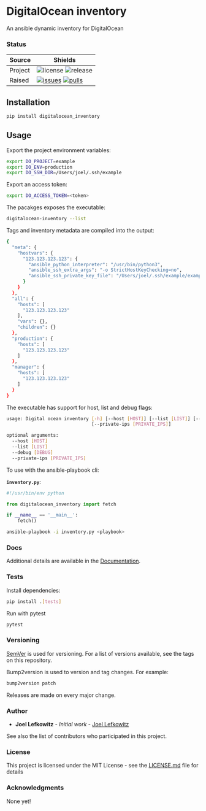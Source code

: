 # DigitalOcean inventory

An ansible dynamic inventory for DigitalOcean

### Status

| Source     | Shields                                                        |
| ---------- | -------------------------------------------------------------- |
| Project    | ![license][license] ![release][release]                        |
| Raised     | [![issues][issues]][issues_link] [![pulls][pulls]][pulls_link] |

## Installation

```bash
pip install digitalocean_inventory
```

## Usage

Export the project environment variables:

```bash
export DO_PROJECT=example
export DO_ENV=production
export DO_SSH_DIR=/Users/joel/.ssh/example
```

Export an access token:

```bash
export DO_ACCESS_TOKEN=<token>
```
The pacakges exposes the executable:

```bash
digitalocean-inventory --list
```

Tags and inventory metadata are compiled into the output:

```bash
{
  "meta": {
    "hostvars": {
      "123.123.123.123": {
        "ansible_python_interpreter": "/usr/bin/python3",
        "ansible_ssh_extra_args": "-o StrictHostKeyChecking=no",
        "ansible_ssh_private_key_file": "/Users/joel/.ssh/example/example-production-0"
      }
    }
  },
  "all": {
    "hosts": [
      "123.123.123.123"
    ],
    "vars": {},
    "children": {}
  },
  "production": {
    "hosts": [
      "123.123.123.123"
    ]
  },
  "manager": {
    "hosts": [
      "123.123.123.123"
    ]
  }
}
```

The executable has support for host, list and debug flags:

```bash 
usage: Digital ocean inventory [-h] [--host [HOST]] [--list [LIST]] [--debug [DEBUG]]
                               [--private-ips [PRIVATE_IPS]]

optional arguments:
  --host [HOST]
  --list [LIST]
  --debug [DEBUG]
  --private-ips [PRIVATE_IPS]
```

To use with the ansible-playbook cli:

**`inventory.py`**:

```python
#!/usr/bin/env python

from digitalocean_inventory import fetch

if __name__ == '__main__':
    fetch()
```

```bash
ansible-playbook -i inventory.py <playbook>
```


### Docs

Additional details are available in the [Documentation](documentation).

### Tests

Install dependencies:

```bash
pip install .[tests]
```

Run with pytest

```bash
pytest
```

### Versioning

[SemVer](http://semver.org/) is used for versioning. For a list of versions available, see the tags on this repository.

Bump2version is used to version and tag changes.
For example:

```bash
bump2version patch
```

Releases are made on every major change.

### Author

- **Joel Lefkowitz** - _Initial work_ - [Joel Lefkowitz](joel_lefkowitz)

See also the list of contributors who participated in this project.

### License

This project is licensed under the MIT License - see the [LICENSE.md](LICENSE.md) file for details

### Acknowledgments

None yet!

<!--- Table links --->

[license]: https://img.shields.io/github/license/joellefkowitz/digitalocean-inventory
[release]: https://img.shields.io/github/v/tag/joellefkowitz/digitalocean-inventory
[issues]: https://img.shields.io/github/issues/joellefkowitz/digitalocean-inventory "Issues"
[issues_link]: https://github.com/JoelLefkowitz/digitalocean-inventory/issues
[pulls]: https://img.shields.io/github/issues-pr/joellefkowitz/digitalocean-inventory "Pull requests"
[pulls_link]: https://github.com/JoelLefkowitz/digitalocean-inventory/pulls
[documentation]: https://digitalocean-inventory.readthedocs.io/en/latest/
[joel_lefkowitz]: https://github.com/JoelLefkowitz